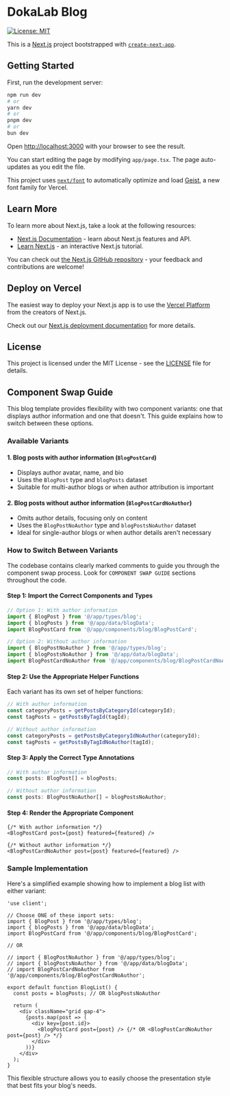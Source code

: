 # DokaLab Blog

[![License: MIT](https://img.shields.io/badge/License-MIT-yellow.svg)](LICENSE)

This is a [Next.js](https://nextjs.org) project bootstrapped with [`create-next-app`](https://nextjs.org/docs/app/api-reference/cli/create-next-app).

## Getting Started

First, run the development server:

```bash
npm run dev
# or
yarn dev
# or
pnpm dev
# or
bun dev
```

Open [http://localhost:3000](http://localhost:3000) with your browser to see the result.

You can start editing the page by modifying `app/page.tsx`. The page auto-updates as you edit the file.

This project uses [`next/font`](https://nextjs.org/docs/app/building-your-application/optimizing/fonts) to automatically optimize and load [Geist](https://vercel.com/font), a new font family for Vercel.

## Learn More

To learn more about Next.js, take a look at the following resources:

- [Next.js Documentation](https://nextjs.org/docs) - learn about Next.js features and API.
- [Learn Next.js](https://nextjs.org/learn) - an interactive Next.js tutorial.

You can check out [the Next.js GitHub repository](https://github.com/vercel/next.js) - your feedback and contributions are welcome!

## Deploy on Vercel

The easiest way to deploy your Next.js app is to use the [Vercel Platform](https://vercel.com/new?utm_medium=default-template&filter=next.js&utm_source=create-next-app&utm_campaign=create-next-app-readme) from the creators of Next.js.

Check out our [Next.js deployment documentation](https://nextjs.org/docs/app/building-your-application/deploying) for more details.

## License

This project is licensed under the MIT License - see the [LICENSE](LICENSE) file for details.

## Component Swap Guide

This blog template provides flexibility with two component variants: one that displays author information and one that doesn't. This guide explains how to switch between these options.

### Available Variants

#### 1. Blog posts with author information (`BlogPostCard`)
- Displays author avatar, name, and bio
- Uses the `BlogPost` type and `blogPosts` dataset
- Suitable for multi-author blogs or when author attribution is important

#### 2. Blog posts without author information (`BlogPostCardNoAuthor`)
- Omits author details, focusing only on content
- Uses the `BlogPostNoAuthor` type and `blogPostsNoAuthor` dataset
- Ideal for single-author blogs or when author details aren't necessary

### How to Switch Between Variants

The codebase contains clearly marked comments to guide you through the component swap process. Look for `COMPONENT SWAP GUIDE` sections throughout the code.

#### Step 1: Import the Correct Components and Types

```typescript
// Option 1: With author information
import { BlogPost } from '@/app/types/blog';
import { blogPosts } from '@/app/data/blogData';
import BlogPostCard from '@/app/components/blog/BlogPostCard';

// Option 2: Without author information
import { BlogPostNoAuthor } from '@/app/types/blog';
import { blogPostsNoAuthor } from '@/app/data/blogData';
import BlogPostCardNoAuthor from '@/app/components/blog/BlogPostCardNoAuthor';
```

#### Step 2: Use the Appropriate Helper Functions

Each variant has its own set of helper functions:

```typescript
// With author information
const categoryPosts = getPostsByCategoryId(categoryId);
const tagPosts = getPostsByTagId(tagId);

// Without author information
const categoryPosts = getPostsByCategoryIdNoAuthor(categoryId);
const tagPosts = getPostsByTagIdNoAuthor(tagId);
```

#### Step 3: Apply the Correct Type Annotations

```typescript
// With author information
const posts: BlogPost[] = blogPosts;

// Without author information
const posts: BlogPostNoAuthor[] = blogPostsNoAuthor;
```

#### Step 4: Render the Appropriate Component

```tsx
{/* With author information */}
<BlogPostCard post={post} featured={featured} />

{/* Without author information */}
<BlogPostCardNoAuthor post={post} featured={featured} />
```

### Sample Implementation

Here's a simplified example showing how to implement a blog list with either variant:

```tsx
'use client';

// Choose ONE of these import sets:
import { BlogPost } from '@/app/types/blog';
import { blogPosts } from '@/app/data/blogData';
import BlogPostCard from '@/app/components/blog/BlogPostCard';

// OR

// import { BlogPostNoAuthor } from '@/app/types/blog';
// import { blogPostsNoAuthor } from '@/app/data/blogData';
// import BlogPostCardNoAuthor from '@/app/components/blog/BlogPostCardNoAuthor';

export default function BlogList() {
  const posts = blogPosts; // OR blogPostsNoAuthor
  
  return (
    <div className="grid gap-4">
      {posts.map(post => (
        <div key={post.id}>
          <BlogPostCard post={post} /> {/* OR <BlogPostCardNoAuthor post={post} /> */}
        </div>
      ))}
    </div>
  );
}
```

This flexible structure allows you to easily choose the presentation style that best fits your blog's needs.
